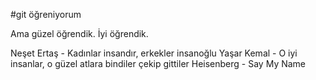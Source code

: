 #git öğreniyorum 

Ama güzel öğrendik. İyi öğrendik.


Neşet Ertaş - Kadınlar insandır, erkekler insanoğlu
Yaşar Kemal - O iyi insanlar, o güzel atlara bindiler çekip gittiler
Heisenberg - Say My Name

